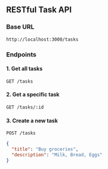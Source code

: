 ## RESTful Task API

### Base URL
`http://localhost:3000/tasks`

### Endpoints

#### 1. Get all tasks
`GET /tasks`

#### 2. Get a specific task
`GET /tasks/:id`

#### 3. Create a new task
`POST /tasks`
```json
{
  "title": "Buy groceries",
  "description": "Milk, Bread, Eggs"
}
